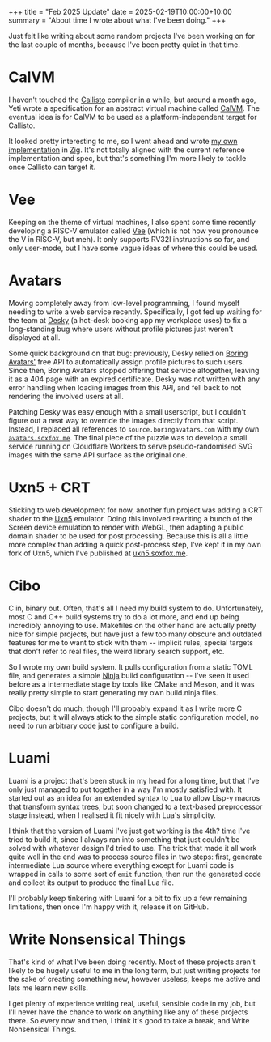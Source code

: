 +++
title = "Feb 2025 Update"
date = 2025-02-19T10:00:00+10:00
summary = "About time I wrote about what I've been doing."
+++

Just felt like writing about some random projects I've been working on for the last couple of months, because I've been pretty quiet in that time.

# CalVM

I haven't touched the [Callisto](https://callisto.mesyeti.uk/) compiler in a while, but around a month ago, Yeti wrote a specification for an abstract virtual machine called [CalVM](https://github.com/callisto-lang/calvm). The eventual idea is for CalVM to be used as a platform-independent target for Callisto.

It looked pretty interesting to me, so I went ahead and wrote [my own implementation](https://github.com/soxfox42/cal-vm-zig) in [Zig](https://ziglang.org/). It's not totally aligned with the current reference implementation and spec, but that's something I'm more likely to tackle once Callisto can target it.

# Vee

Keeping on the theme of virtual machines, I also spent some time recently developing a RISC-V emulator called [Vee](https://github.com/soxfox42/vee) (which is not how you pronounce the V in RISC-V, but meh). It only supports RV32I instructions so far, and only user-mode, but I have some vague ideas of where this could be used.

# Avatars

Moving completely away from low-level programming, I found myself needing to write a web service recently. Specifically, I got fed up waiting for the team at [Desky](https://app.trydesky.com) (a hot-desk booking app my workplace uses) to fix a long-standing bug where users without profile pictures just weren't displayed at all.

Some quick background on that bug: previously, Desky relied on [Boring Avatars'](https://boringavatars.com/) free API to automatically assign profile pictures to such users. Since then, Boring Avatars stopped offering that service altogether, leaving it as a 404 page with an expired certificate. Desky was not written with any error handling when loading images from this API, and fell back to not rendering the involved users at all.

Patching Desky was easy enough with a small userscript, but I couldn't figure out a neat way to override the images directly from that script. Instead, I replaced all references to `source.boringavatars.com` with my own [`avatars.soxfox.me`](https://avatars.soxfox.me/beam/256/Test). The final piece of the puzzle was to develop a small service running on Cloudflare Workers to serve pseudo-randomised SVG images with the same API surface as the original one.

# Uxn5 + CRT

Sticking to web development for now, another fun project was adding a CRT shader to the [Uxn5](https://rabbits.srht.site/uxn5/) emulator. Doing this involved rewriting a bunch of the Screen device emulation to render with WebGL, then adapting a public domain shader to be used for post processing. Because this is all a little more complex than adding a quick post-process step, I've kept it in my own fork of Uxn5, which I've published at [uxn5.soxfox.me](https://rabbits.srht.site/uxn5/).

# Cibo

C in, binary out. Often, that's all I need my build system to do. Unfortunately, most C and C++ build systems try to do a lot more, and end up being incredibly annoying to use. Makefiles on the other hand are actually pretty nice for simple projects, but have just a few too many obscure and outdated features for me to want to stick with them -- implicit rules, special targets that don't refer to real files, the weird library search support, etc.

So I wrote my own build system. It pulls configuration from a static TOML file, and generates a simple [Ninja](https://ninja-build.org/) build configuration -- I've seen it used before as a intermediate stage by tools like CMake and Meson, and it was really pretty simple to start generating my own build.ninja files.

Cibo doesn't do much, though I'll probably expand it as I write more C projects, but it will always stick to the simple static configuration model, no need to run arbitrary code just to configure a build.

# Luami

Luami is a project that's been stuck in my head for a long time, but that I've only just managed to put together in a way I'm mostly satisfied with. It started out as an idea for an extended syntax to Lua to allow Lisp-y macros that transform syntax trees, but soon changed to a text-based preprocessor stage instead, when I realised it fit nicely with Lua's simplicity.

I think that the version of Luami I've just got working is the 4th? time I've tried to build it, since I always ran into something that just couldn't be solved with whatever design I'd tried to use. The trick that made it all work quite well in the end was to process source files in two steps: first, generate intermediate Lua source where everything except for Luami code is wrapped in calls to some sort of `emit` function, then run the generated code and collect its output to produce the final Lua file.

I'll probably keep tinkering with Luami for a bit to fix up a few remaining limitations, then once I'm happy with it, release it on GitHub.

# Write Nonsensical Things

That's kind of what I've been doing recently. Most of these projects aren't likely to be hugely useful to me in the long term, but just writing projects for the sake of creating something new, however useless, keeps me active and lets me learn new skills.

I get plenty of experience writing real, useful, sensible code in my job, but I'll never have the chance to work on anything like any of these projects there. So every now and then, I think it's good to take a break, and Write Nonsensical Things.
